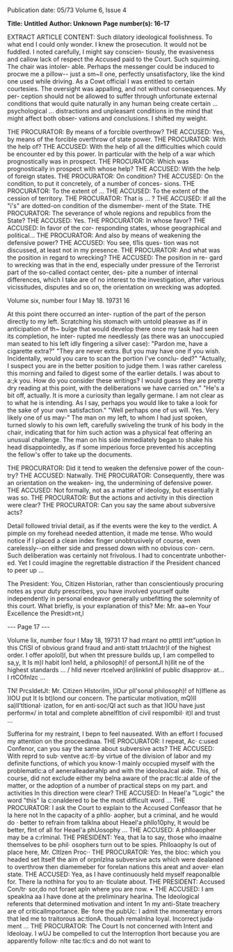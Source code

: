 Publication date: 05/73
Volume 6, Issue 4

**Title: Untitled**
**Author: Unknown**
**Page number(s): 16-17**

EXTRACT ARTICLE CONTENT:
Such dilatory ideological foolishness. 
To what end I could only wonder. I knew 
the prosecution. It would not be fuddled. 
I noted carefully, I might say conscien-
tiously, the evasiveness and callow lack of 
respect the Accused paid to the Court. 
Such squirming. The chair was intoler-
able. Perhaps the messenger could be 
induced to procwe me a pillow-- just a 
sm~ll one, perfectly unsatisfactory, like 
the kind one used while driving. As a 
Cowt official I was entitled to certain 
courtesies. The oversight was appalling, 
and not without consequences. My per-
ception should not be allowed to suffer 
through unfortunate external conditions 
that would quite naturally in any human 
being create certain ... psychological 
... distractions and unpleasant conditions 
in the mind that might affect both obser-
vations and conclusions. I shifted my 
weight. 


THE PROCURATOR: By means of a 
forcible overthrow? 
THE ACCUSED: Yes, by means of the 
forcible overthrow of state power. 
THE PROCURATOR: With the help 
of? 
THE ACCUSED: With the help of all 
the difficulties which could be encounter 
ed by this power. In particular with the 
help of a war which prognostically was in 
prospect. 
THE PROCURATOR: Which was 
prognostically in prospect with whose 
help? 
THE ACCUSED: With the help of 
foreign states. 
THE PROCURATOR: On condition? 
THE ACCUSED: On the condition, to 
put it concretely, of a number of conces-
sions. 
THE PROCURATOR: To the extent 
of ... 
THE ACCUSED: To the extent of the 
cession of territory. 
THE PROCURATOR: That is ... ? 
THE ACCUSED: If all the "i's" are 
dotted-on condition of the dismember-
ment of the State. 
THE PROCURATOR: The severance 
of whole regions and republics from the 
State? 
THE ACCUSED: Yes. 
THE PROCURATOR: In whose favor? 
THE ACCUSED: In favor of the cor-
responding states, whose geographical and 
political... 
THE PROCURATOR: And also by 
means of weakening the defensive power? 
THE ACCUSED: You see, tl1is ques-
tion was not discussed, at least not in my 
presence. 
THE PROCURATOR: And what was 
the position in regard to wrecking? 
THE ACCUSED: The position in re-
gard to wrecking was that in the end, 
especially under pressure of the Terrorist 
part of the so-called contact center, des-
pite a number of internal differences, 
which I take are of no interest to the 
investigation, after various vicissitudes, 
disputes and so on, the orientation on 
wrecking was adopted. 

Volume six, number four I May 18. 19731 16 

At this point there occurred an inter-
ruption of the part of the person directly 
to my left. Scratching his stomach with 
untold pleaswe as if in anticipation of th~ 
bulge that would develop there once my 
task had seen its completion, he inter-
rupted me needlessly (as there was an 
unoccupied man seated to his left idly 
fingering a silver case): 
"Pardon me, have a cigarette extra?" 
"They are never extra. But you may 
have one if you wish. Incidentally, would 
you care to scan the portion I've conclu-
ded?" 
"Actually, I suspect you are in the 
better position to judge them. I was 
rather careless this morning and failed to 
digest some of the earlier details. I was 
about to a:;k you. How do you consider 
these writings? I would guess they are 
pretty dry reading at this point, with the 
deliberations we have carried on." 
"He's a bit off, actually. It is more a 
curiosity than legally germane. I am not 
clear as to what he is intending. As I say, 
perhaps you would like to take a look for 
the sake of your own satisfaction." 
"Well perhaps one of us will. Yes. 
Very likely one of us may-" 
The man on my left, to whom I had 
just spoken, turned slowly to his own 
left, carefully swiveling the trunk of his 
body in the chair, indicating that for him 
such action was a physical feat offering 
an unusual challenge. The man on his side 
immediately began to shake his head 
disappointedly, as if some imperious 
force prevented his accepting the fellow's 
offer to take up the documents. 


THE PROCURATOR: Did it tend to 
weaken the defensive power of the coun-
try? 
THE ACCUSED: Natwally. 
THE PROCURATOR: Consequently, 
there was an orientation on the weaken-
ing, the undermining of defensive power. 
THE ACCUSED: Not formally, not as 
a matter of ideology, but essentially it 
was so. 
THE PROCURATOR: But the actions 
and activity in this direction were clear? 
THE PROCURATOR: Can you say 
the same about subversive acts? 

Detail followed trivial detail, as if the 
events were the key to the verdict. A 
pimple on my forehead needed attention, 
it made me tense. Who would notice if I 
placed a clean index finger unobtrusively 
of course, even carelessly--on either side 
and pressed down with no obvious con-
cern. Such deliberation was certainly not 
frivolous. I had to concentrate unbother-
ed. Yet I could imagine the regrettable 
distraction if the President chanced to 
peer up ... 

The President: You, Citizen Historian, 
rather than conscientiously procuring 
notes as your duty prescribes, you have 
involved yourself quite independently in 
personal endeavor generally unbefitting 
the solemnity of this court. What briefly, 
is your explanation of this? 
Me: Mr. 
aa~en Your Excellence the Presidt>nt,l 


--- Page 17 ---

Volume lix, number four I May 18, 19731 17 
had mtant no pttt)l intt"uption In this 
CfiSI of obvious grand fraud and anti·statt 
trtJachtr)l of the highest order. I offer 
apolol)l, but when tht pressure builds up, 
I am compelled to sa,y, It Is m)l habit lon1 
held, a philosoph)! of persontJI h)llit ne of 
the highest standards ... / hlld never 
rtcelved an)linklinl of public dlsapprov· 
at... I rtCOfnlzc ... 

TN! PrcsldetJt: Mr. Citizen Hlstorilm, 
)lOur pll'sonal philosoph)! of h)lflene as 
)IOU put It Is bt)lond our concern. The 
particular motivation, mQ)II sa)ll'tltional· 
izatlon, for en anti·soc/Ql act such as that 
)IOU have just perform«/ in total and 
complete abnelfltlon of civil respomlbil· 
it)l and trust ... 

Sufferina for my restraint, I bepn to 
feel nauseated. With an effort I focused 
my attention on the proceedinaa. 
THE PROCURATOR: I repeat, Ac· 
c:used Confenor, can you say the same 
about subversive acts? 
THE ACCUSED: With reprd to sub· 
ventve ac:tl··by virtue of the division of 
labor and my definite functions, of which 
you know-1 mainly occupied myself with 
the problematlc:a of aeneralleaderahlp 
and with the ideoloaJcal aide. This, of 
course, did not exclude either my belna 
aware of the prac:tlc:al alde of the matter, 
or the adoption of a number of practical 
steps on my part. 
and activities In this direction were clear? 
THE ACCUSED: In Heael'a "Logic" 
the word "this" Ia c:onaldered to be the 
most difficult word ... 
THE PROCURATOR: I ask the Court 
to explain to the Accused Confeasor that 
he Ia here not In the capacity of a phllo· 
aopher, but a criminal, and he would do 
· better to refrain from talklna about 
Heael'a phllo10phy, It would be better, 
flnt of all for Heael'a phUosophy ... 
THE ACCUSED: A phlloaopher may 
be a c:rlminal. 
THE PRESIDENT: Yea, that Ia to say, 
those who imaalne themselves to be phil· 
osophers turn out to be spies. Phlloaophy 
ls out of place here, Mr. Cltlzen Proc··
THE PROCURATOR: Yes, the bloc: 
which you headed set Itself the aim of 
orpnlzlna subversive acts which were 
dealaned to overthrow then diamemeber 
for forelan nations this areat and aover· 
elan state. 
THE ACCUSED: Yea, as I have 
continuously held myself reaponalble 
for. There Ia nothlna for you to an· 
tlculate about. 
THE PRESIDENT: Accused Con/tr· 
sor,do not foraet apln where you are 
now. 
• 
THE ACCUSED: I am speaklna aa I 
have done at the preliminary hearlna. The 
Ideological referents that determined 
motivation and intent 1n my anti-State 
treachery are of criticallmportance. Be· 
fore the pubUc: I admit the momentary 
errors that led me to traitorous ac:tlonA. 
thouah remalnlna loyal. Incorrect juda· 
ment ... 
THE PROCURATOR: The Court Is 
not concerned with Intent and ldeoloay. I 
wUJ be compelled to cut the lnterroptlon 
lhort because you are apparently follow· 
nlte tac:tlc:s and do not want to